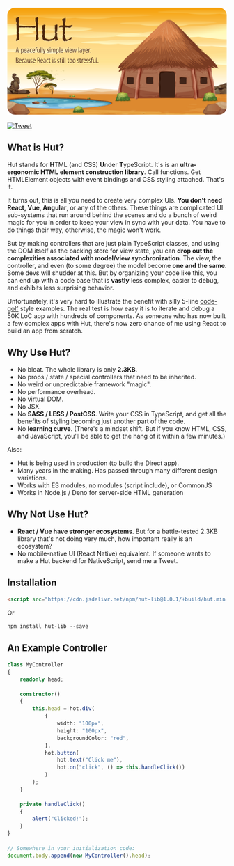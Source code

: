<p align="center">
	<img src="readme-poster.png" alt="Hut Poster Image">
</p>

[![Tweet](https://img.shields.io/twitter/url/http/shields.io.svg?style=social)](https://twitter.com/intent/tweet?text=Is%20React%20too%20complicated%3F%20Give%20Hut.js%20a%20go.&url=https://github.com/paul-go/Hut)

## What is Hut?

Hut stands for **H**TML (and CSS) **U**nder **T**ypeScript. It's is an **ultra-ergonomic HTML element construction library**. Call functions. Get HTMLElement objects with event bindings and CSS styling attached. That's it.

It turns out, this is all you need to create very complex UIs. **You don't need React, Vue, Angular**, or any of the others. These things are complicated UI sub-systems that run around behind the scenes and do a bunch of weird magic for you in order to keep your view in sync with your data. You have to do things their way, otherwise, the magic won't work.

But by making controllers that are just plain TypeScript classes, and using the DOM itself as the backing store for view state, you can **drop out the complexities associated with model/view synchronization**. The view, the controller, and even (to some degree) the model become **one and the same**. Some devs will shudder at this. But by organizing your code like this, you can end up with a code base that is **vastly** less complex, easier to debug, and exhibits less surprising behavior.

Unfortunately, it's very hard to illustrate the benefit with silly 5-line [code-golf](https://en.wikipedia.org/wiki/Code_golf) style examples. The real test is how easy it is to iterate and debug a 50K LoC app with hundreds of components. As someone who has now built a few complex apps with Hut, there's now zero chance of me using React to build an app from scratch.

## Why Use Hut?

- No bloat. The whole library is only **2.3KB**.
- No props / state / special controllers that need to be inherited.
- No weird or unpredictable framework "magic".
- No performance overhead.
- No virtual DOM.
- No JSX.
- No **SASS / LESS / PostCSS**. Write your CSS in TypeScript, and get all the benefits of styling becoming just another part of the code.
- No **learning curve**. (There's a mindset shift. But if you know HTML, CSS, and JavaScript, you'll be able to get the hang of it within a few minutes.)

Also: 

- Hut is being used in production (to build the Direct app).
- Many years in the making. Has passed through many different design variations.
- Works with ES modules, no modules (script include), or CommonJS
- Works in Node.js / Deno for server-side HTML generation

## Why Not Use Hut?

- **React / Vue have stronger ecosystems**. But for a battle-tested 2.3KB library that's not doing very much, how important really is an ecosystem?
- No mobile-native UI (React Native) equivalent. If someone wants to make a Hut backend for NativeScript, send me a Tweet.

## Installation

```html
<script src="https://cdn.jsdelivr.net/npm/hut-lib@1.0.1/+build/hut.min.js"></script>
```
Or
```
npm install hut-lib --save
```

## An Example Controller

```typescript
class MyController
{
	readonly head;
	
	constructor()
	{
		this.head = hot.div(
			{
				width: "100px",
				height: "100px",
				backgroundColor: "red",
			},
			hot.button(
				hot.text("Click me"),
				hot.on("click", () => this.handleClick())
			)
		);
	}
	
	private handleClick()
	{
		alert("Clicked!");
	}
}

// Somewhere in your initialization code:
document.body.append(new MyController().head);
```

